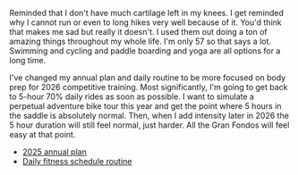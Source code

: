 Reminded that I don't have much cartilage left in my knees. I get reminded why I cannot run or even to long hikes very well because of it. You'd think that makes me sad but really it doesn't. I used them out doing a ton of amazing things throughout my whole life. I'm only 57 so that says a lot. Swimming and cycling and paddle boarding and yoga are all options for a long time.

I've changed my annual plan and daily routine to be more focused on body prep for 2026 competitive training. Most significantly, I'm going to get back to 5-hour 70% daily rides as soon as possible. I want to simulate a perpetual adventure bike tour this year and get the point where 5 hours in the saddle is absolutely normal. Then, when I add intensity later in 2026 the 5 hour duration will still feel normal, just harder. All the Gran Fondos will feel easy at that point.

- [2025 annual plan](../Fitness/2025%20annual%20plan.md)
- [Daily fitness schedule routine](../Fitness/Daily%20fitness%20schedule%20routine.md)